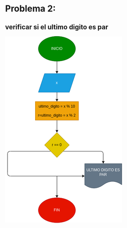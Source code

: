 # Problema 2:

## verificar si el ultimo digito es par

![Digrama de flujo](ultimo_digito_pat.png "Diagrama de flujo"  )